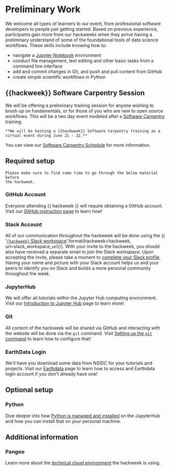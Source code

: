 # Preliminary Work

We welcome all types of learners to our event, from professional software developers to people just getting started. Based on previous experience, participants gain more from our hackweeks when they arrive having a preliminary understand of some of the foundational tools of data science workflows. These skills include knowing how to:

* navigate a [Jupyter Notebook](https://jupyter.org/) environment
* conduct file management, text editing and other basic tasks from a command line interface
* add and commit changes in Git, and push and pull content from GitHub
* create simple scientific workflows in Python

## {{hackweek}} Software Carpentry Session

We will be offering a preliminary training session for anyone wishing to brush up on fundamentals, or for those of you who are new to open source workflows. This will be a two day event modeled after a [Software Carpentry](https://software-carpentry.org/) training.

```{note}
**We will be hosting a {{hackweek}} Software Carpentry training as a virtual event during June 21 - 22.**
```

You can view our [Software Carpentry Schedule](swc) for more information.

## Required setup

```{attention}
Please make sure to find some time to go through the below material before
the hackweek.
```

### GitHub Account

Everyone attending {{ hackweek }} will require obtaining a GitHub account.
Visit our [GitHub instruction page](github) to learn how!

### Slack Account

All of our communication throughout the hackweek will be done using the
{{ '[`{hackweek}` Slack workspace]({url})'.format(hackweek=hackweek, url=slack_workspace_url)}}.
With your invite to the hackweek, you should also have received a separate
email to join the Slack workspace. Upon accepting the invite, please take a moment to
[complete your Slack profile](https://slack.com/help/articles/204092246-Edit-your-profile).
Having your name and picture with your Slack account helps us and your peers
to identify you on Slack and builds a more personal community throughout
the week.

### JupyterHub

We will offer all tutorials within the Jupyter Hub computing environment.
Visit our [Introduction to Jupyter Hub](jupyterhub) page to learn more!

### Git

All content of the hackweek will be shared via GitHub and interacting with the
website will be done via the `git` command. Visit [Setting up the `git` command](git)
to learn how to configure that!

### EarthData Login

We'll have you download some data from NSIDC for your tutorials and projects.
Visit our [Earthdata](earthdata) page to learn how to access and Earthdata login account if you don't already have one!

## Optional setup

### Python
Dive deeper into how [Python is managed and installed](python) on the JupyterHub
and how you can install that on your personal machine.

## Additional information

### Pangeo
Learn more about the [technical cloud environment](pangeo) the hackweek is using.
